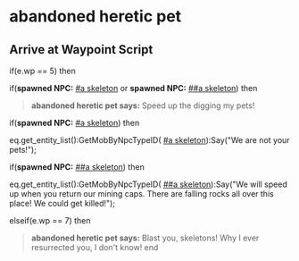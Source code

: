 # abandoned heretic pet
## Arrive at Waypoint Script

if(e.wp == 5) then


if(**spawned NPC:**  [\#a skeleton](/npc/38009) or **spawned NPC:**  [\#\#a skeleton](/npc/38010)) then



>**abandoned heretic pet says:** Speed up the digging my pets!



if(**spawned NPC:**  [\#a skeleton](/npc/38009)) then




eq.get_entity_list():GetMobByNpcTypeID( [\#a skeleton](/npc/38009)):Say("We are not your pets!");





if(**spawned NPC:**  [\#\#a skeleton](/npc/38010)) then




eq.get_entity_list():GetMobByNpcTypeID( [\#\#a skeleton](/npc/38010)):Say("We will speed up when you return our mining caps. There are falling rocks all over this place! We could get killed!");




elseif(e.wp == 7) then


>**abandoned heretic pet says:** Blast you, skeletons!  Why I ever resurrected you, I don't know!
end
